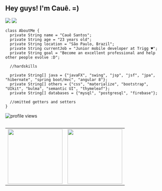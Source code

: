 ## Hey guys! I'm Cauê. =)

[![](https://img.shields.io/badge/facebook-%231877F2.svg?&style=for-the-badge&logo=facebook&logoColor=white)](https://www.facebook.com/cauezitosp/)
[![](https://img.shields.io/badge/WHATSAPP-25D366?&style=for-the-badge&logo=whatsapp&logoColor=white)](https://wa.me/5511981093305)


```
class AboutMe {
  private String name = "Cauê Santos";
  private String age = "23 years old";
  private String location = "São Paulo, Brazil";
  private String currentJob = "Junior mobile developer at Trigg ♥";
  private String goal = "Become an excellent professional and help other people evolve :D";

  //hardskills
  
  private String[] java = {"javaFX", "swing", "jsp", "jsf", "jpa", "hibernate", "spring boot/mvc", "angular 8"};
  private String[] others = {"css", "materialize", "bootstrap", "UIkit", "bulma", "semantic UI", "thymeleaf"};
  private String[] databases = {"mysql", "postgresql", "firebase"}; 

  //omitted getters and setters
}

```


<p> <img src="https://komarev.com/ghpvc/?username=cauezito" alt="profile views" /> </p>
<table align='left'>
  <row>
    <td>
      <img height='172' src='https://github-readme-stats.vercel.app/api/wakatime?username=cauezito'>
    </td>
    <td>
      <img height='172' src='https://github-readme-stats.vercel.app/api/top-langs/?username=cauezito&layout=compact'>
    </td>
  </row>
</table>




